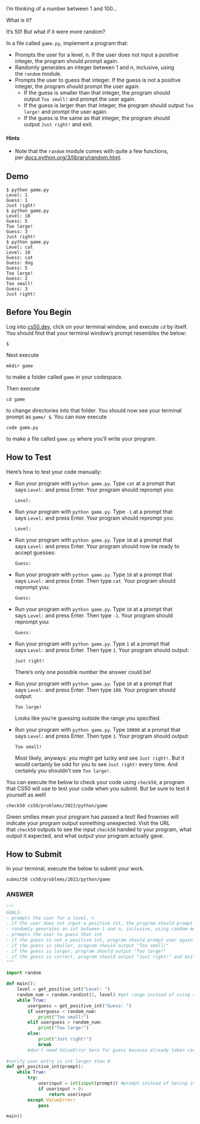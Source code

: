 I’m thinking of a number between 1 and 100…

What is it?

It’s 50! But what if it were more random?

In a file called `game.py`, implement a program that:

- Prompts the user for a level, n. If the user does not input a positive integer, the program should prompt again.
- Randomly generates an integer between 1 and n, inclusive, using the `random` module.
- Prompts the user to guess that integer. If the guess is not a positive integer, the program should prompt the user again.
    - If the guess is smaller than that integer, the program should output `Too small!` and prompt the user again.
    - If the guess is larger than that integer, the program should output `Too large!` and prompt the user again.
    - If the guess is the same as that integer, the program should output `Just right!` and exit.

#### Hints
- Note that the `random` module comes with quite a few functions, per [docs.python.org/3/library/random.html](https://docs.python.org/3/library/random.html).

## Demo
```
$ python game.py
Level: 1
Guess: 1
Just right!
$ python game.py
Level: 10
Guess: 5
Too large!
Guess: 3
Just right!
$ python game.py
Level: cat
Level: 10
Guess: cat
Guess: dog
Guess: 5
Too large!
Guess: 2
Too small!
Guess: 3
Just right!
```

## Before You Begin

Log into [cs50.dev](https://cs50.dev/), click on your terminal window, and execute `cd` by itself. You should find that your terminal window’s prompt resembles the below:

```
$
```

Next execute

```
mkdir game
```

to make a folder called `game` in your codespace.

Then execute

```
cd game
```

to change directories into that folder. You should now see your terminal prompt as `game/ $`. You can now execute

```
code game.py
```

to make a file called `game.py` where you’ll write your program.

## How to Test

Here’s how to test your code manually:

- Run your program with `python game.py`. Type `cat` at a prompt that says `Level:` and press Enter. Your program should reprompt you:
    
    ```
    Level:   
    ```
    
- Run your program with `python game.py`. Type `-1` at a prompt that says `Level:` and press Enter. Your program should reprompt you:
    
    ```
    Level:   
    ```
    
- Run your program with `python game.py`. Type `10` at a prompt that says `Level:` and press Enter. Your program should now be ready to accept guesses:
    
    ```
    Guess:   
    ```
    
- Run your program with `python game.py`. Type `10` at a prompt that says `Level:` and press Enter. Then type `cat`. Your program should reprompt you:
    
    ```
    Guess:   
    ```
    
- Run your program with `python game.py`. Type `10` at a prompt that says `Level:` and press Enter. Then type `-1`. Your program should reprompt you:
    
    ```
    Guess:   
    ```
    
- Run your program with `python game.py`. Type `1` at a prompt that says `Level:` and press Enter. Then type `1`. Your program should output:
    
    ```
    Just right!  
    ```
    
    There’s only one possible number the answer could be!
    
- Run your program with `python game.py`. Type `10` at a prompt that says `Level:` and press Enter. Then type `100`. Your program should output:
    
    ```
    Too large!  
    ```
    
    Looks like you’re guessing outside the range you specified.
    
- Run your program with `python game.py`. Type `10000` at a prompt that says `Level:` and press Enter. Then type `1`. Your program should output:
    
    ```
    Too small!  
    ```
    
    Most likely, anyways: you might get lucky and see `Just right!`. But it would certainly be odd for you to see `Just right!` every time. And certainly you shouldn’t see `Too large!`.
    

You can execute the below to check your code using `check50`, a program that CS50 will use to test your code when you submit. But be sure to test it yourself as well!

```
check50 cs50/problems/2022/python/game
```

Green smilies mean your program has passed a test! Red frownies will indicate your program output something unexpected. Visit the URL that `check50` outputs to see the input `check50` handed to your program, what output it expected, and what output your program actually gave.

## How to Submit

In your terminal, execute the below to submit your work.

```
submit50 cs50/problems/2022/python/game
```


### ANSWER
```python
"""
GOALS:
- prompts the user for a level, n
- if the user does not input a positive int, the program should prompt again
- randomly generates an int between 1 and n, inclusive, using random module
- prompts the user to guess that int
- if the guess is not a positive int, program should prompt user again
- if the guess is smaller, program should output "Too small!"
- if the guess is larger, program should output "Too large!"
- if the guess is correct, program should output "Just right!" and exit
"""

import random

def main():
	level = get_positive_int("Level: ")
	random_num = random.randint(1, level) #get range instead of using range with random.choice
	while True:
		userguess = get_positive_int("Guess: ")
		if userguess < random_num:
			print("Too small!")
		elif userguess > random_num:
			print("Too large!")
		else:
			print("Just right!")
			break
		#don't need ValueError here for guess because already taken care of in get_positive_int function
  
#verify user entry is int larger than 0
def get_positive_int(prompt):
	while True:
		try:
			userinput = int(input(prompt)) #prompt instead of having input("Level: ") down here and now we can use it for guess too
			if userinput > 0:
				return userinput
		except ValueError:
			pass

main()
```